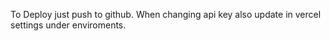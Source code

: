 To Deploy just push to github.
When changing api key also update in vercel settings under enviroments.
